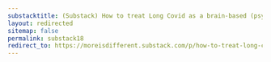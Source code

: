 ```yaml
---
substacktitle: (Substack) How to treat Long Covid as a brain-based (psychosomatic) illness
layout: redirected
sitemap: false
permalink: substack18
redirect_to: https://moreisdifferent.substack.com/p/how-to-treat-long-covid-as-a-brain
---
```

